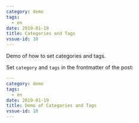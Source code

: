 ```yaml
---
category: demo
tags:
  - en
date: 2019-01-19
title: Categories and Tags
vssue-id: 10
---
```


Demo of how to set categories and tags.

<!-- more -->

Set `category` and `tags` in the frontmatter of the post:

```yaml {2-4}
---
category: demo
tags:
  - en
date: 2019-01-19
title: Demo of Categories and Tags
vssue-id: 10
---
```
